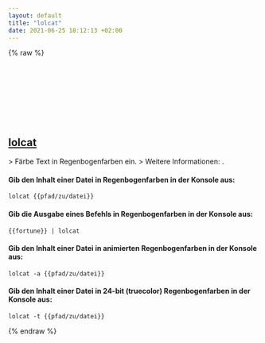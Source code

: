 ```yaml
---
layout: default
title: "lolcat"
date: 2021-06-25 18:12:13 +02:00
---
```

{% raw %}
<h2 id="lolcat">
  <a href="/de/common/lolcat.html">lolcat</a> <a href="#lolcat"><svg class="icon">
    <use href="/assets/images/unicode_sprite.svg#link" />
  </svg></a>
</h2>
> Färbe Text in Regenbogenfarben ein.
> Weitere Informationen: <https://github.com/busyloop/lolcat>.

#### Gib den Inhalt einer Datei in Regenbogenfarben in der Konsole aus:
```shell
lolcat {{pfad/zu/datei}}
```
#### Gib die Ausgabe eines Befehls in Regenbogenfarben in der Konsole aus:
```shell
{{fortune}} | lolcat
```
#### Gib den Inhalt einer Datei in animierten Regenbogenfarben in der Konsole aus:
```shell
lolcat -a {{pfad/zu/datei}}
```
#### Gib den Inhalt einer Datei in 24-bit (truecolor) Regenbogenfarben in der Konsole aus:
```shell
lolcat -t {{pfad/zu/datei}}
```
{% endraw %}